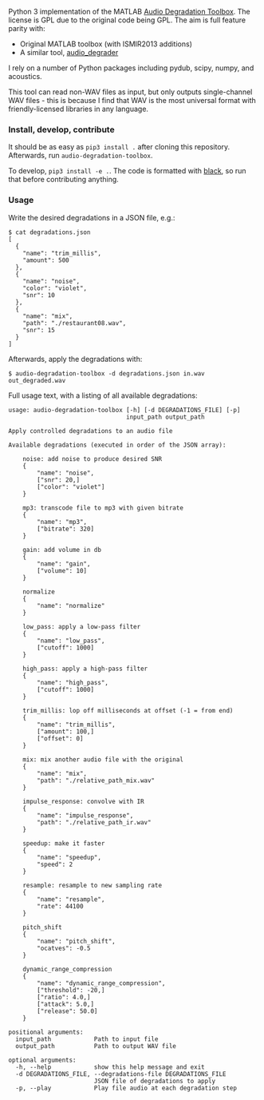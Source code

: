 Python 3 implementation of the MATLAB [Audio Degradation Toolbox](https://code.soundsoftware.ac.uk/projects/audio-degradation-toolbox). The license is GPL due to the original code being GPL. The aim is full feature parity with:

* Original MATLAB toolbox (with ISMIR2013 additions)
* A similar tool, [audio_degrader](https://github.com/EliosMolina/audio_degrader)

I rely on a number of Python packages including pydub, scipy, numpy, and acoustics.

This tool can read non-WAV files as input, but only outputs single-channel WAV files - this is because I find that WAV is the most universal format with friendly-licensed libraries in any language.

### Install, develop, contribute

It should be as easy as `pip3 install .` after cloning this repository. Afterwards, run `audio-degradation-toolbox`.

To develop, `pip3 install -e .`. The code is formatted with [black](https://github.com/ambv/black), so run that before contributing anything.

### Usage

Write the desired degradations in a JSON file, e.g.:

```
$ cat degradations.json
[
  {
    "name": "trim_millis",
    "amount": 500
  },
  {
    "name": "noise",
    "color": "violet",
    "snr": 10
  },
  {
    "name": "mix",
    "path": "./restaurant08.wav",
    "snr": 15
  }
]
```

Afterwards, apply the degradations with:

```
$ audio-degradation-toolbox -d degradations.json in.wav out_degraded.wav
```

Full usage text, with a listing of all available degradations:

```
usage: audio-degradation-toolbox [-h] [-d DEGRADATIONS_FILE] [-p]
                                 input_path output_path

Apply controlled degradations to an audio file

Available degradations (executed in order of the JSON array):

    noise: add noise to produce desired SNR
    {
        "name": "noise",
        ["snr": 20,]
        ["color": "violet"]
    }

    mp3: transcode file to mp3 with given bitrate
    {
        "name": "mp3",
        ["bitrate": 320]
    }

    gain: add volume in db
    {
        "name": "gain",
        ["volume": 10]
    }

    normalize
    {
        "name": "normalize"
    }

    low_pass: apply a low-pass filter
    {
        "name": "low_pass",
        ["cutoff": 1000]
    }

    high_pass: apply a high-pass filter
    {
        "name": "high_pass",
        ["cutoff": 1000]
    }

    trim_millis: lop off milliseconds at offset (-1 = from end)
    {
        "name": "trim_millis",
        ["amount": 100,]
        ["offset": 0]
    }

    mix: mix another audio file with the original
    {
        "name": "mix",
        "path": "./relative_path_mix.wav"
    }

    impulse_response: convolve with IR
    {
        "name": "impulse_response",
        "path": "./relative_path_ir.wav"
    }

    speedup: make it faster
    {
        "name": "speedup",
        "speed": 2
    }

    resample: resample to new sampling rate
    {
        "name": "resample",
        "rate": 44100
    }

    pitch_shift
    {
        "name": "pitch_shift",
        "ocatves": -0.5
    }

    dynamic_range_compression
    {
        "name": "dynamic_range_compression",
        ["threshold": -20,]
        ["ratio": 4.0,]
        ["attack": 5.0,]
        ["release": 50.0]
    }

positional arguments:
  input_path            Path to input file
  output_path           Path to output WAV file

optional arguments:
  -h, --help            show this help message and exit
  -d DEGRADATIONS_FILE, --degradations-file DEGRADATIONS_FILE
                        JSON file of degradations to apply
  -p, --play            Play file audio at each degradation step
```
